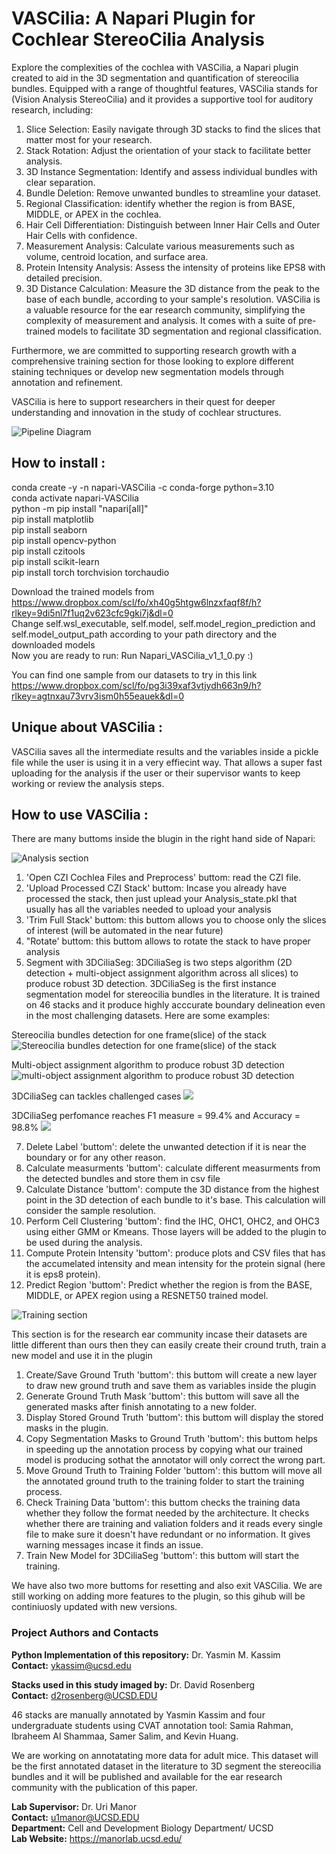 # VASCilia: A Napari Plugin for Cochlear StereoCilia Analysis
Explore the complexities of the cochlea with VASCilia, a Napari plugin created to aid in the 3D segmentation and quantification of stereocilia bundles. Equipped with a range of thoughtful features, VASCilia stands for (Vision Analysis StereoCilia) and it provides a supportive tool for auditory research, including:

1. Slice Selection: Easily navigate through 3D stacks to find the slices that matter most for your research.
2. Stack Rotation: Adjust the orientation of your stack to facilitate better analysis.
3. 3D Instance Segmentation: Identify and assess individual bundles with clear separation.
4. Bundle Deletion: Remove unwanted bundles to streamline your dataset.
5. Regional Classification: identify whether the region is from BASE, MIDDLE, or APEX in the cochlea.
6. Hair Cell Differentiation: Distinguish between Inner Hair Cells and Outer Hair Cells with confidence.
7. Measurement Analysis: Calculate various measurements such as volume, centroid location, and surface area.
8. Protein Intensity Analysis: Assess the intensity of proteins like EPS8 with detailed precision.
9. 3D Distance Calculation: Measure the 3D distance from the peak to the base of each bundle, according to your sample's resolution.
VASCilia is a valuable resource for the ear research community, simplifying the complexity of measurement and analysis. It comes with a suite of pre-trained models to facilitate 3D segmentation and regional classification.

Furthermore, we are committed to supporting research growth with a comprehensive training section for those looking to explore different staining techniques or develop new segmentation models through annotation and refinement.

VASCilia is here to support researchers in their quest for deeper understanding and innovation in the study of cochlear structures.

![Pipeline Diagram](images/VASCilia.png)


## How to install :  

conda create -y -n napari-VASCilia -c conda-forge python=3.10  
conda activate napari-VASCilia  
python -m pip install "napari[all]"  
pip install matplotlib  
pip install seaborn  
pip install opencv-python  
pip install czitools  
pip install scikit-learn  
pip install torch torchvision torchaudio  

Download the trained models from https://www.dropbox.com/scl/fo/xh40g5htgw6lnzxfaqf8f/h?rlkey=9di5nl7f1uq2v623cfc9gki7j&dl=0  
Change self.wsl_executable, self.model, self.model_region_prediction and self.model_output_path according to your path directory and the downloaded models  
Now you are ready to run: Run Napari_VASCilia_v1_1_0.py  :)  

You can find one sample from our datasets to try in this link https://www.dropbox.com/scl/fo/pg3i39xaf3vtjydh663n9/h?rlkey=agtnxau73vrv3ism0h55eauek&dl=0

## Unique about VASCilia :  
VASCilia saves all the intermediate results and the variables inside a pickle file while the user is using it in a very effiecint way. That allows a super fast uploading for the analysis if the user or their supervisor wants to keep working or review the analysis steps.

## How to use VASCilia :  
There are many buttoms inside the blugin in the right hand side of Napari:

![Analysis section](images/Analysis_section.png)

1. 'Open CZI Cochlea Files and Preprocess' buttom: read the CZI file.
2. 'Upload Processed CZI Stack' buttom: Incase you already have processed the stack, then just uplead your Analysis_state.pkl that usually has all the variables needed to upload your analysis
3. 'Trim Full Stack' buttom: this buttom allows you to choose only the slices of interest (will be automated in the near future)
4. "Rotate' buttom: this buttom allows to rotate the stack to have proper analysis 
5. Segment with 3DCiliaSeg: 3DCiliaSeg is two steps algorithm (2D detection + multi-object assignment algorithm across all slices) to produce robust 3D detection. 3DCiliaSeg is the first instance segmentation model for stereocilia bundles in the literature. It is trained on 46 stacks and it produce highly acccurate boundary delineation even in the most challenging datasets. Here are some examples:  

Stereocilia bundles detection for one frame(slice) of the stack
![Stereocilia bundles detection for one frame(slice) of the stack](images/one_frame_detection.png)

Multi-object assignment algorithm to produce robust 3D detection
![multi-object assignment algorithm to produce robust 3D detection](images/multi_object_ass_algorithm.png)

3DCiliaSeg can tackles challenged cases
![](images/challenged_cases.png)

3DCiliaSeg perfomance reaches F1 measure = 99.4% and Accuracy = 98.8% 
![](images/Evaluation.png)

7. Delete Label 'buttom': delete the unwanted detection if it is near the boundary or for any other reason.
8. Calculate measurments 'buttom': calculate different measurments from the detected bundles and store them in csv file
9. Calculate Distance 'buttom': compute the 3D distance from the highest point in the 3D detection of each bundle to it's base. This calculation will consider the sample resolution.
10. Perform Cell Clustering 'buttom': find the IHC, OHC1, OHC2, and OHC3 using either GMM or Kmeans. Those layers will be added to the plugin to be used during the analysis. 
11. Compute Protein Intensity 'buttom': produce plots and CSV files that has the accumelated intensity and mean intensity for the protein signal (here it is eps8 protein).
12. Predict Region 'buttom': Predict whether the region is from the BASE, MIDDLE, or APEX region using a RESNET50 trained model. 

![Training section](images/Training_section.png)

This section is for the research ear community incase their datasets are little different than ours then they can easily create their cround truth, train a new model and use it in the plugin
1. Create/Save Ground Truth 'buttom': this buttom will create a new layer to draw new ground truth and save them as variables inside the plugin
2. Generate Ground Truth Mask 'buttom': this buttom will save all the generated masks after finish annotating to a new folder. 
3. Display Stored Ground Truth 'buttom': this buttom will display the stored masks in the plugin.
4. Copy Segmentation Masks to Ground Truth 'buttom': this buttom helps in speeding up the annotation process by copying what our trained model is producing sothat the annotator will only correct the wrong part.
5. Move Ground Truth to Training Folder 'buttom': this buttom will move all the annotated ground truth to the training folder to start the training process. 
6. Check Training Data 'buttom': this buttom checks the training data whether they follow the format needed by the architecture. It checks whether there are training and valiation folders and it reads every single file to make sure it doesn't have redundant or no information. It gives warning messages incase it finds an issue.
7. Train New Model for 3DCiliaSeg 'buttom': this buttom will start the training.

We have also two more buttoms for resetting and also exit VASCilia.
We are still working on adding more features to the plugin, so this gihub will be continiuosly updated with new versions.


### Project Authors and Contacts

**Python Implementation of this repository:** Dr. Yasmin M. Kassim    
**Contact:** ykassim@ucsd.edu

**Stacks used in this study imaged by:** Dr. David Rosenberg   
**Contact:** d2rosenberg@UCSD.EDU

46 stacks are manually annotated by Yasmin Kassim and four undergraduate students using CVAT annotation tool: Samia Rahman, Ibraheem Al Shammaa, Samer Salim, and Kevin Huang.

We are working on annotatating more data for adult mice. This dataset will be the first annotated dataset in the literature to 3D segment the stereocilia bundles and it will be published and available for the ear research community with the publication of this paper.

**Lab Supervisor:** Dr. Uri Manor   
**Contact:** u1manor@UCSD.EDU  
**Department:** Cell and Development Biology Department/ UCSD  
**Lab Website:** https://manorlab.ucsd.edu/




